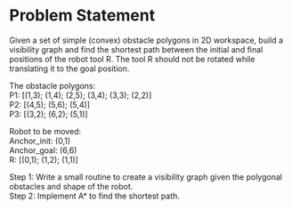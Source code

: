 # Problem Statement
Given a set of simple (convex) obstacle polygons in 2D workspace, build a visibility graph and find the shortest path between the initial and final positions of the robot tool R. The tool R should not be rotated while translating it to the goal position.

The obstacle polygons: <br/>
P1: [(1,3); (1,4); (2,5); (3,4); (3,3); (2,2)] <br/>
P2: [(4,5); (5,6); (5,4)] <br/>
P3: [(3,2); (6,2); (5,1)] <br/>

Robot to be moved: <br/>
Anchor_init: (0,1) <br/>
Anchor_goal: (6,6) <br/>
R: [(0,1); (1,2); (1,1)] <br/>

Step 1: Write a small routine to create a visibility graph given the polygonal obstacles and shape of the robot. <br/>
Step 2: Implement A* to find the shortest path.
